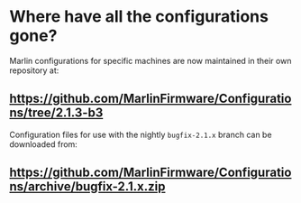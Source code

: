 # Where have all the configurations gone?

Marlin configurations for specific machines are now maintained in their own repository at:

## https://github.com/MarlinFirmware/Configurations/tree/2.1.3-b3

Configuration files for use with the nightly `bugfix-2.1.x` branch can be downloaded from:

## https://github.com/MarlinFirmware/Configurations/archive/bugfix-2.1.x.zip

